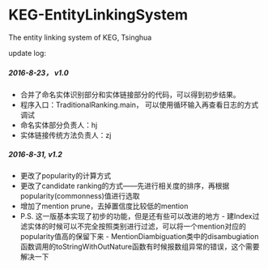 ﻿# KEG-EntityLinkingSystem
The entity linking system of KEG, Tsinghua

update log:
##### 2016-8-23， v1.0
- 合并了命名实体识别部分和实体链接部分的代码，可以得到初步结果。
- 程序入口：TraditionalRanking.main， 可以使用循环输入再查看日志的方式调试
- 命名实体部分负责人：hj
- 实体链接传统方法负责人：zj
##### 2016-8-31, v1.2
- 更改了popularity的计算方式
- 更改了candidate ranking的方式——先进行相关度的排序，再根据popularity(commonness)值进行选取
- 增加了mention prune，去掉置信度比较低的mention
- P.S. 这一版基本实现了初步的功能，但是还有些可以改进的地方
		- 建Index过滤实体的时候可以不完全按照类别进行过滤，可以将一个mention对应的popularity值高的保留下来
		- MentionDiambiguation类中的disambugiation函数调用的toStringWithOutNature函数有时候报数组异常的错误，这个需要解决一下
	
